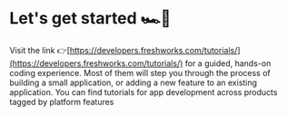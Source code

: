 # Let's get started 🏎💨
Visit the link 👉[https://developers.freshworks.com/tutorials/](https://developers.freshworks.com/tutorials/) for a guided, hands-on coding experience. Most of them will step you through the process of building a small application, or adding a new feature to an existing application. You can find tutorials for app development across products tagged by platform features
